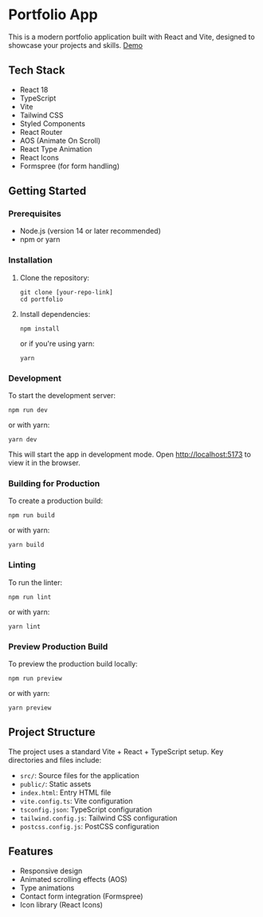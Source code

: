 # Portfolio App

This is a modern portfolio application built with React and Vite, designed to showcase your projects and skills.
[Demo](https://s-d-portfolio.netlify.app/)

## Tech Stack

- React 18
- TypeScript
- Vite
- Tailwind CSS
- Styled Components
- React Router
- AOS (Animate On Scroll)
- React Type Animation
- React Icons
- Formspree (for form handling)

## Getting Started

### Prerequisites

- Node.js (version 14 or later recommended)
- npm or yarn

### Installation

1. Clone the repository:
   ```
   git clone [your-repo-link]
   cd portfolio
   ```

2. Install dependencies:
   ```
   npm install
   ```
   or if you're using yarn:
   ```
   yarn
   ```

### Development

To start the development server:

```
npm run dev
```

or with yarn:

```
yarn dev
```

This will start the app in development mode. Open [http://localhost:5173](http://localhost:5173) to view it in the browser.

### Building for Production

To create a production build:

```
npm run build
```

or with yarn:

```
yarn build
```

### Linting

To run the linter:

```
npm run lint
```

or with yarn:

```
yarn lint
```

### Preview Production Build

To preview the production build locally:

```
npm run preview
```

or with yarn:

```
yarn preview
```

## Project Structure

The project uses a standard Vite + React + TypeScript setup. Key directories and files include:

- `src/`: Source files for the application
- `public/`: Static assets
- `index.html`: Entry HTML file
- `vite.config.ts`: Vite configuration
- `tsconfig.json`: TypeScript configuration
- `tailwind.config.js`: Tailwind CSS configuration
- `postcss.config.js`: PostCSS configuration

## Features

- Responsive design
- Animated scrolling effects (AOS)
- Type animations
- Contact form integration (Formspree)
- Icon library (React Icons)
